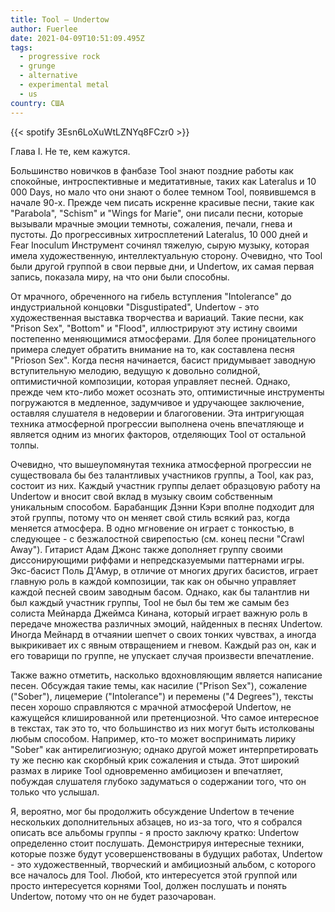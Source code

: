 ```yaml
---
title: Tool — Undertow
author: Fuerlee
date: 2021-04-09T10:51:09.495Z
tags:
  - progressive rock
  - grunge
  - alternative
  - experimental metal
  - us
country: США
---
```

{{< spotify 3Esn6LoXuWtLZNYq8FCzr0 >}}

Глава I. Не те, кем кажутся.


Большинство новичков в фанбазе Tool знают поздние работы как спокойные, интроспективные и медитативные, таких как Lateralus и 10 000 Days, но мало что они знают о более темном Tool, появившемся в начале 90-х. Прежде чем писать искренне красивые песни, такие как "Parabola", "Schism" и "Wings for Marie", они писали песни, которые вызывали мрачные эмоции темноты, сожаления, печали, гнева и пустоты. До прогрессивных хитросплетений Lateralus, 10 000 дней и Fear Inoculum Инструмент сочинял тяжелую, сырую музыку, которая имела художественную, интеллектуальную сторону. Очевидно, что Tool были другой группой в свои первые дни, и Undertow, их самая первая запись, показала миру, на что они были способны.



От мрачного, обреченного на гибель вступления "Intolerance" до индустриальной концовки "Disgustipated", Undertow - это художественная выставка творчества и вариаций. Такие песни, как "Prison Sex", "Bottom" и "Flood", иллюстрируют эту истину своими постепенно меняющимися атмосферами. Для более проницательного примера следует обратить внимание на то, как составлена песня "Prioson Sex". Когда песня начинается, басист придумывает заводную вступительную мелодию, ведущую к довольно солидной, оптимистичной композиции, которая управляет песней. Однако, прежде чем кто-либо может осознать это, оптимистичные инструменты погружаются в медленное, задумчивое и удручающее заключение, оставляя слушателя в недоверии и благоговении. Эта интригующая техника атмосферной прогрессии выполнена очень впечатляюще и является одним из многих факторов, отделяющих Tool от остальной толпы.



Очевидно, что вышеупомянутая техника атмосферной прогрессии не существовала бы без талантливых участников группы, а Tool, как раз, состоит из них. Каждый участник группы делает образцовую работу на Undertow и вносит свой вклад в музыку своим собственным уникальным способом. Барабанщик Дэнни Кэри вполне подходит для этой группы, потому что он меняет свой стиль всякий раз, когда меняется атмосфера. В одно мгновение он играет с тонкостью, в следующее - с безжалостной свирепостью (см. конец песни "Crawl Away"). Гитарист Адам Джонс также дополняет группу своими диссонирующими риффами и непредсказуемыми паттернами игры. Экс-басист Поль Д'Амур, в отличие от многих других басистов, играет главную роль в каждой композиции, так как он обычно управляет каждой песней своим заводным басом. Однако, как бы талантлив ни был каждый участник группы, Tool не был бы тем же самым без солиста Мейнарда Джеймса Кинана, который играет важную роль в передаче множества различных эмоций, найденных в песнях Undertow. Иногда Мейнард в отчаянии шепчет о своих тонких чувствах, а иногда выкрикивает их с явным отвращением и гневом. Каждый раз он, как и его товарищи по группе, не упускает случая произвести впечатление.



Также важно отметить, насколько вдохновляющим является написание песен. Обсуждая такие темы, как насилие ("Prison Sex"), сожаление ("Sober"), лицемерие ("Intolerance") и перемены ("4 Degrees"), тексты песен хорошо справляются с мрачной атмосферой Undertow, не кажущейся клишированной или претенциозной. Что самое интересное в текстах, так это то, что большинство из них могут быть истолкованы любым способом. Например, кто-то может воспринимать лирику "Sober" как антирелигиозную; однако другой может интерпретировать ту же песню как скорбный крик сожаления и стыда. Этот широкий размах в лирике Tool одновременно амбициозен и впечатляет, побуждая слушателя глубоко задуматься о содержании того, что он только что услышал.



Я, вероятно, мог бы продолжить обсуждение Undertow в течение нескольких дополнительных абзацев, но из-за того, что я собрался описать все альбомы группы - я просто заключу кратко: Undertow определенно стоит послушать. Демонстрируя интересные техники, которые позже будут усовершенствованы в будущих работах, Undertow - это художественный, творческий и амбициозный альбом, с которого все началось для Tool. Любой, кто интересуется этой группой или просто интересуется корнями Tool, должен послушать и понять Undertow, потому что он не будет разочарован.